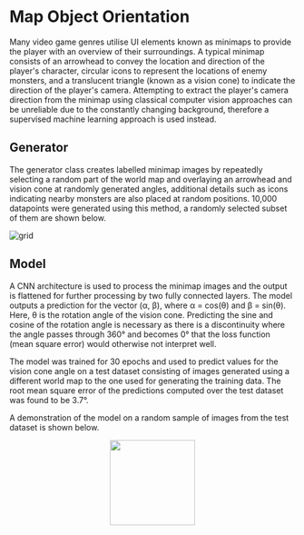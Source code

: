 # Map Object Orientation

Many video game genres utilise UI elements known as minimaps to provide the player with an overview of their surroundings. A typical minimap consists of an arrowhead to convey the location and direction of the player's character, circular icons to represent the locations of enemy monsters, and a translucent triangle (known as a vision cone) to indicate the direction of the player's camera. Attempting to extract the player's camera direction from the minimap using classical computer vision approaches can be unreliable due to the constantly changing background, therefore a supervised machine learning approach is used instead.

## Generator

The generator class creates labelled minimap images by repeatedly selecting a random part of the world map and overlaying an arrowhead and vision cone at randomly generated angles, additional details such as icons indicating nearby monsters are also placed at random positions. 10,000 datapoints were generated using this method, a randomly selected subset of them are shown below.

![grid](https://github.com/user-attachments/assets/f0e1d222-3435-4bcb-ae8e-d3515f919bd9)

## Model 

A CNN architecture is used to process the minimap images and the output is flattened for further processing by two fully connected layers. The model outputs a prediction for the vector (α, β), where α = cos(θ) and β = sin(θ). Here, θ is the rotation angle of the vision cone. Predicting the sine and cosine of the rotation angle is necessary as there is a discontinuity where the angle passes through 360° and becomes 0° that the loss function (mean square error) would otherwise not interpret well. 

The model was trained for 30 epochs and used to predict values for the vision cone angle on a test dataset consisting of images generated using a different world map to the one used for generating the training data. The root mean square error of the predictions computed over the test dataset was found to be 3.7°. 

A demonstration of the model on a random sample of images from the test dataset is shown below.

<p align="center">
  <img src="https://github.com/user-attachments/assets/a7e92df8-734b-4eeb-b293-5da75585ff10" width="150" />
</p>
